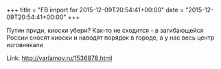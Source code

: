 +++
title = "FB import for 2015-12-09T20:54:41+00:00"
date = "2015-12-09T20:54:41+00:00"
+++

Путин приди, киоски убери? Как-то не сходится - в загибающейся России сносят киоски и наводят порядок в городе, а у нас весь центр изговнякали




Link: http://varlamov.ru/1536878.html

